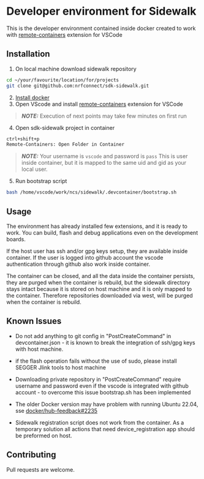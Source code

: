 # Developer environment for Sidewalk

This is the developer environment contained inside docker created to work with 
[remote-containers](https://marketplace.visualstudio.com/items?itemName=ms-vscode-remote.remote-containers) extension for VSCode

## Installation

1. On local machine download sidewalk repository 

```bash
cd ~/your/favourite/location/for/projects
git clone git@github.com:nrfconnect/sdk-sidewalk.git
```
2. [Install docker](https://docs.docker.com/engine/install/ubuntu/)
3. Open VScode and install [remote-containers](https://marketplace.visualstudio.com/items?itemName=ms-vscode-remote.remote-containers) extension for VSCode

> **_NOTE:_** Execution of next points may take few minutes on first run

4. Open sdk-sidewalk project in container

```bash
ctrl+shift+p
Remote-Containers: Open Folder in Container
```

> **_NOTE:_**  Your username is `vscode` and password is `pass` This is user inside container, but it is mapped to the same uid and gid as your local user.

5. Run bootstrap script

```bash
bash /home/vscode/work/ncs/sidewalk/.devcontainer/bootstrap.sh
```

## Usage

The environment has already installed few extensions, and it is ready to work.
You can build, flash and debug applications even on the development boards.

If the host user has ssh and/or gpg keys setup, they are available inside container.
If the user is logged into github account the vscode authentication through github also work inside container.

The container can be closed, and all the data inside the container persists, they are purged when the container is rebuild, but the sidewalk directory stays intact because it is stored on host machine and it is only mapped to the container. Therefore repositories downloaded via west, will be purged when the container is rebuild.

## Known Issues

- Do not add anything to git config in "PostCreateCommand" in devcontainer.json - it is known to break the integration of ssh/gpg keys with host machine.

- if the flash operation fails without the use of sudo, please install SEGGER Jlink tools to host machine

- Downloading private repository in "PostCreateCommand" require username and password even if the vscode is integrated with github account - to overcome this issue bootstrap.sh has been implemented

- The older Docker version may have problem with running Ubuntu 22.04, sse [docker/hub-feedback#2235](https://github.com/docker/hub-feedback/issues/2235)

- Sidewalk registration script does not work from the container. As a temporary solution all actions that need device_registration app should be preformed on host.

## Contributing
Pull requests are welcome.
